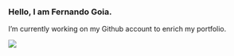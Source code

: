 ### Hello, I am Fernando Goia.

I’m currently working on my Github account to enrich my portfolio.

<a href="http://www.linkedin.com/in/frnndgoia" target="_blank"><img src="https://img.shields.io/badge/-LinkedIn-%230077B5?style=for-the-badge&logo=linkedin&logoColor=white" target="_blank"></a> 
